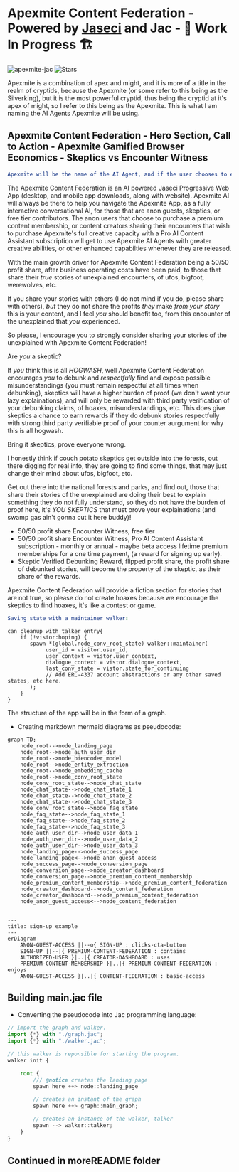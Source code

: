 # Apexmite Content Federation - Powered by [Jaseci](https://github.com/Jaseci-Labs/jaseci) and Jac - 🚧 Work In Progress 🏗

<p align="left"> 
<img src="https://komarev.com/ghpvc/?username=apexmite-jac&label=Profile%20views&color=f79952&style=flat" alt="apexmite-jac" /> 
<img alt="Stars" src="https://img.shields.io/github/stars/WrappedUsername/apexmite-jac?style=flat-square&labelColor=343b41"/>
</p>

Apexmite is a combination of apex and might, and it is more of a title in the realm of cryptids, because the Apexmite (or some refer to this being as the Silverking), but it is the most powerful cryptid, thus being the cryptid at it's apex of might, so I refer to this being as the Apexmite. This is what I am naming the AI Agents Apexmite will be using.

## Apexmite Content Federation - Hero Section, Call to Action - Apexmite Gamified Browser Economics - Skeptics vs Encounter Witness

```yml
Apexmite will be the name of the AI Agent, and if the user chooses to enable AI voice and avatar, Apexmite will read the hero section below: 
```

The Apexmite Content Federation is an AI powered Jaseci Progressive Web App (desktop, and mobile app downloads, along with website). Apexmite AI will always be there to help you navigate the Apexmite App, as a fully interactive conversational AI, for those that are anon guests, skeptics, or free tier contributors. The anon users that choose to purchase a premium content membership, or content creators sharing their encounters that wish to purchase Apexmite's full creative capacity with a Pro AI Content Assistant subscription will get to use Apexmite AI Agents with greater creative abilities, or other enhanced capabilties whenever they are released.

With the main growth driver for Apexmite Content Federation being a 50/50 profit share, after business operating costs have been paid, to those that share their *true* stories of unexplained encounters, of ufos, bigfoot, werewolves, etc.

If you share your stories with others (I do not mind if you do, please share with others), *but* they do not share the profits *they* make *from your story* this is your content, and I feel *you* should benefit too, from this encounter of the unexplained that *you* experienced.

So please, I encourage you to strongly consider sharing your stories of the unexplained with Apexmite Content Federation!

Are *you* a skeptic?

If *you* think this is all *HOGWASH*, well Apexmite Content Federation encourages *you* to debunk and *respectfully* find and expose possible misunderstandings (you must remain respectful at all times when debunking), skeptics will have a higher burden of proof (we don't want your lazy explainations), and will only be rewarded with third party verification of your debunking claims, of hoaxes, misunderstandings, etc. This does give skeptics a chance to earn rewards if they do debunk stories respectfully with strong third party verifiable proof of your counter aurgument for why this is all hogwash.

Bring it skeptics, prove everyone wrong.

I honestly think if couch potato skeptics get outside into the forests, out there digging for real info, they are going to find some things, that may just change their mind about ufos, bigfoot, etc.

Get out there into the national forests and parks, and find out, those that share their stories of the unexplained are doing their best to explain something they do not fully understand, so they do not have the burden of proof here, it's *YOU SKEPTICS* that must prove your explainations (and swamp gas ain't gonna cut it here buddy)!

- 50/50 profit share Encounter Witness, free tier
- 50/50 profit share Encounter Witness, Pro AI Content Assistant subscription - monthly or annual - maybe beta access lifetime premium memberships for a one time payment, (a reward for signing up early).
- Skeptic Verified Debunking Reward, flipped profit share, the profit share of debunked stories, will become the property of the skeptic, as their share of the rewards.

Apexmite Content Federation will provide a fiction section for stories that are not true, so please do not create hoaxes because we encourage the skeptics to find hoaxes, it's like a contest or game.

```yml
Saving state with a maintainer walker:
```

```jac
can cleanup with talker entry{
    if (!vistor:hoping) {
       spawn *(global.node_conv_root_state) walker::maintainer(
            user_id = visitor.user_id,
            user_context = vistor.user_context,
            dialogue_context = vistor.dialogue_context,
            last_conv_state = vistor.state_for_continuing
            // Add ERC-4337 account abstractions or any other saved states, etc here.
       );
    }
}
```

The structure of the app will be in the form of a graph.

- Creating markdown mermaid diagrams as pseudocode:

```mermaid
graph TD;
    node_root-->node_landing_page
    node_root-->node_auth_user_dir
    node_root-->node_biencoder_model
    node_root-->node_entity_extraction
    node_root-->node_embedding_cache
    node_root-->node_conv_root_state
    node_conv_root_state-->node_chat_state
    node_chat_state-->node_chat_state_1
    node_chat_state-->node_chat_state_2
    node_chat_state-->node_chat_state_3
    node_conv_root_state-->node_faq_state
    node_faq_state-->node_faq_state_1
    node_faq_state-->node_faq_state_2
    node_faq_state-->node_faq_state_3
    node_auth_user_dir-->node_user_data_1
    node_auth_user_dir-->node_user_data_2
    node_auth_user_dir-->node_user_data_3
    node_landing_page-->node_success_page
    node_landing_page<-->node_anon_guest_access
    node_success_page-->node_conversion_page
    node_conversion_page-->node_creator_dashboard
    node_conversion_page-->node_premium_content_membership
    node_premium_content_membership-->node_premium_content_federation
    node_creator_dashboard-->node_content_federation
    node_creator_dashboard-->node_premium_content_federation
    node_anon_guest_access<-->node_content_federation
```

```mermaid

---
title: sign-up example
---
erDiagram
    ANON-GUEST-ACCESS ||--o{ SIGN-UP : clicks-cta-button
    SIGN-UP ||--|{ PREMIUM-CONTENT-FEDERATION : contains
    AUTHORIZED-USER }|..|{ CREATOR-DASHBOARD : uses
    PREMIUM-CONTENT-MEMBERSHIP }|..|{ PREMIUM-CONTENT-FEDERATION : enjoys
    ANON-GUEST-ACCESS }|..|{ CONTENT-FEDERATION : basic-access
```

## Building main.jac file

- Converting the pseudocode into Jac programming language:

```typescript
// import the graph and walker.
import {*} with "./graph.jac";
import {*} with "./walker.jac";

// this walker is reponsible for starting the program.
walker init {

    root {
        /// @notice creates the landing page
        spawn here ++> node::landing_page

        // creates an instant of the graph
        spawn here ++> graph::main_graph;

        // creates an instance of the walker, talker
        spawn --> walker::talker;
    }
}
```

## Continued in moreREADME folder

